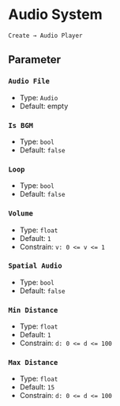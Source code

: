 # Audio System

`Create → Audio Player`

## Parameter

### `Audio File`

- Type: `Audio`
- Default: empty

### `Is BGM`

- Type: `bool`
- Default: `false`

### `Loop`

- Type: `bool`
- Default: `false`

### `Volume`

- Type: `float`
- Default: `1`
- Constrain: `v: 0 <= v <= 1`

### `Spatial Audio` <badge text="Is BGM = false"/>

- Type: `bool`
- Default: `false`

### `Min Distance` <badge text="Spatial Audio = true"/>

- Type: `float`
- Default: `1`
- Constrain: `d: 0 <= d <= 100`

### `Max Distance` <badge text="Spatial Audio = true"/>

- Type: `float`
- Default: `15`
- Constrain: `d: 0 <= d <= 100`
